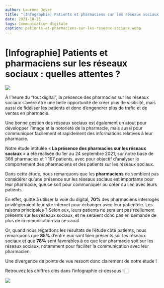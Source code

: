 ```yaml
---
author: Laurène Jover
title: "[Infographie] Patients et pharmaciens sur les réseaux sociaux : quelles attentes ?"
date: 2021-10-21
tags: Communication digitale
caption: patients-et-pharmaciens-sur-les-reseaux-sociaux.webp
---
```

# [Infographie] Patients et pharmaciens sur les réseaux sociaux : quelles attentes ?
 
![](/%ARTICLE_URL%/patients-et-pharmaciens-sur-les-reseaux-sociaux.webp)


À l’heure du “tout digital”, la présence des pharmacies sur les réseaux sociaux s’avère être une belle opportunité de créer plus de visibilité, mais aussi de fidéliser les patients et donc d’engendrer plus de trafic et de ventes en pharmacie.

Une bonne gestion des réseaux sociaux est également un atout pour développer l’image et la notoriété de la pharmacie, mais aussi pour communiquer facilement et rapidement des informations relatives à leur pharmacie.

Notre étude intitulée « **La présence des pharmacies sur les réseaux sociaux** » a été réalisée du 1er au 24 septembre 2021, sur notre base de 366 pharmacies et 1 197 patients, avec pour objectif d’analyser le comportement des pharmaciens et des patients sur les réseaux sociaux.

Dans cette étude, nous remarquons que les **pharmaciens** ne semblent pas considérer qu’une présence sur les réseaux sociaux est importante pour leur pharmacie, que ce soit pour communiquer ou créer du lien avec leurs patients.

En effet, quitte à utiliser la voie du digital, **70%** des pharmaciens interrogés privilégieraient leur site internet pour échanger avec leur patientèle. Les raisons principales ? Selon eux, leurs patients ne seraient pas réellement présents sur les réseaux sociaux, et ne seraient donc pas en demande de plus de communication via ce canal. 

Or, quand nous regardons les résultats de l’étude côté patients, nous remarquons que **85%** d’entre eux sont bien présents sur les réseaux sociaux et que **78%** sont favorables à ce que leur pharmacie soit sur les réseaux sociaux, notamment pour faciliter la communication avec leur pharmacien.

Une divergence de points de vue ressort donc clairement de notre étude !

Retrouvez les chiffres clés dans l’infographie ci-dessous 👇🏻

![](/%ARTICLE_URL%/infographie-kozea-group4-2.png)
